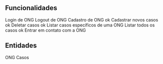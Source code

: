 ## Funcionalidades

Login de ONG
Logout de ONG
Cadastro de ONG ok
Cadastrar novos casos ok
Deletar casos ok
Listar casos específicos de uma ONG
Listar todos os casos ok
Entrar em contato com a ONG

## Entidades

ONG
Casos